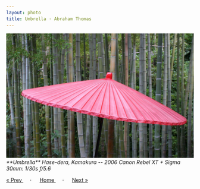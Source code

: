 ```yaml
---
layout: photo
title: Umbrella · Abraham Thomas
---
```


<img src="/assets/photos/Umbrella.jpg" width="540px" class="photo">

<i>
**Umbrella**  
Hase-dera, Kamakura -- 2006  
Canon Rebel XT + Sigma 30mm: 1/30s f/5.6  
</i>

<a href="/travel/node"> &laquo; Prev </a> &emsp; · &emsp; 
<a href="/travel"> Home </a> &emsp; · &emsp; 
<a href="/travel/curtain"> Next &raquo; </a>
